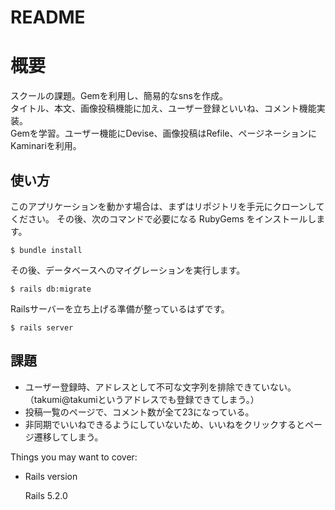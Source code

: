 # README

# 概要
  スクールの課題。Gemを利用し、簡易的なsnsを作成。<br>
  タイトル、本文、画像投稿機能に加え、ユーザー登録といいね、コメント機能実装。<br>
  Gemを学習。ユーザー機能にDevise、画像投稿はRefile、ページネーションにKaminariを利用。

## 使い方

このアプリケーションを動かす場合は、まずはリポジトリを手元にクローンしてください。
その後、次のコマンドで必要になる RubyGems をインストールします。

```
$ bundle install
```

その後、データベースへのマイグレーションを実行します。

```
$ rails db:migrate
```

Railsサーバーを立ち上げる準備が整っているはずです。

```
$ rails server
```

## 課題
  * ユーザー登録時、アドレスとして不可な文字列を排除できていない。（takumi@takumiというアドレスでも登録できてしまう。）
  * 投稿一覧のページで、コメント数が全て23になっている。
  * 非同期でいいねできるようにしていないため、いいねをクリックするとページ遷移してしまう。

Things you may want to cover:

* Rails version

  Rails 5.2.0
